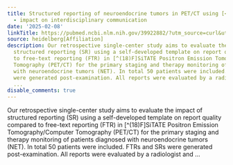 ```yaml
---
title: Structured reporting of neuroendocrine tumors in PET/CT using [<sup>18</sup>F]SiTATE
  - impact on interdisciplinary communication
date: '2025-02-08'
linkTitle: https://pubmed.ncbi.nlm.nih.gov/39922882/?utm_source=curl&utm_medium=rss&utm_campaign=pubmed-2&utm_content=1FakS-2QOkCT8HsMOQP1bCRQ4YzyumYOmxmF0moLsQ3dFB1E9V&fc=20220326224207&ff=20250209170448&v=2.18.0.post9+e462414
source: heidelberg[Affiliation]
description: Our retrospective single-center study aims to evaluate the impact of
  structured reporting (SR) using a self-developed template on report quality compared
  to free-text reporting (FTR) in [^(18)F]SiTATE Positron Emission Tomography/Computer
  Tomography (PET/CT) for the primary staging and therapy monitoring of patients diagnosed
  with neuroendocrine tumors (NET). In total 50 patients were included. FTRs and SRs
  were generated post-examination. All reports were evaluated by a radiologist and
  ...
disable_comments: true
---
```

Our retrospective single-center study aims to evaluate the impact of structured reporting (SR) using a self-developed template on report quality compared to free-text reporting (FTR) in [^(18)F]SiTATE Positron Emission Tomography/Computer Tomography (PET/CT) for the primary staging and therapy monitoring of patients diagnosed with neuroendocrine tumors (NET). In total 50 patients were included. FTRs and SRs were generated post-examination. All reports were evaluated by a radiologist and ...